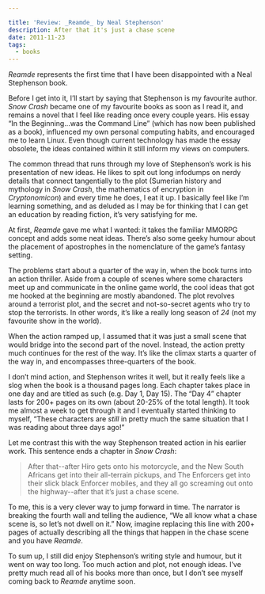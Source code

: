 ```yaml
---

title: 'Review: _Reamde_ by Neal Stephenson'
description: After that it's just a chase scene
date: 2011-11-23
tags:
  - books
---
```

  
_Reamde_ represents the first time that I have been disappointed with a Neal Stephenson book.  
  
Before I get into it, I’ll start by saying that Stephenson is my favourite author. _Snow Crash_ became one of my favourite books as soon as I read it, and remains a novel that I feel like reading once every couple years. His essay “In the Beginning...was the Command Line” (which has now been published as a book), influenced my own personal computing habits, and encouraged me to learn Linux. Even though current technology has made the essay obsolete, the ideas contained within it still inform my views on computers.  
  
The common thread that runs through my love of Stephenson’s work is his presentation of new ideas. He likes to spit out long infodumps on nerdy details that connect tangentially to the plot (Sumerian history and mythology in _Snow Crash_, the mathematics of encryption in _Cryptonomicon_) and every time he does, I eat it up. I basically feel like I’m learning something, and as deluded as I may be for thinking that I can get an education by reading fiction, it’s very satisfying for me.  
  
At first, _Reamde_ gave me what I wanted: it takes the familiar MMORPG concept and adds some neat ideas. There’s also some geeky humour about the placement of apostrophes in the nomenclature of the game’s fantasy setting.  
  
The problems start about a quarter of the way in, when the book turns into an action thriller. Aside from a couple of scenes where some characters meet up and communicate in the online game world, the cool ideas that got me hooked at the beginning are mostly abandoned. The plot revolves around a terrorist plot, and the secret and not-so-secret agents who try to stop the terrorists. In other words, it’s like a really long season of _24_ (not my favourite show in the world).  
  
When the action ramped up, I assumed that it was just a small scene that would bridge into the second part of the novel. Instead, the action pretty much continues for the rest of the way. It’s like the climax starts a quarter of the way in, and encompasses three-quarters of the book.  
  
I don’t mind action, and Stephenson writes it well, but it really feels like a slog when the book is a thousand pages long. Each chapter takes place in one day and are titled as such (e.g. Day 1, Day 15). The “Day 4” chapter lasts for 200+ pages on its own (about 20-25% of the total length). It took me almost a week to get through it and I eventually started thinking to myself, “These characters are _still_ in pretty much the same situation that I was reading about three days ago!”  
  
Let me contrast this with the way Stephenson treated action in his earlier work. This sentence ends a chapter in _Snow Crash_:  
  
> After that--after Hiro gets onto his motorcycle, and the New South Africans get into their all-terrain pickups, and The Enforcers get into their slick black Enforcer mobiles, and they all go screaming out onto the highway--after that it’s just a chase scene.
  
To me, this is a very clever way to jump forward in time. The narrator is breaking the fourth wall and telling the audience, “We all know what a chase scene is, so let’s not dwell on it.” Now, imagine replacing this line with 200+ pages of actually describing all the things that happen in the chase scene and you have _Reamde_.  
  
To sum up, I still did enjoy Stephenson’s writing style and humour, but it went on way too long. Too much action and plot, not enough ideas. I’ve pretty much read all of his books more than once, but I don’t see myself coming back to _Reamde_ anytime soon.